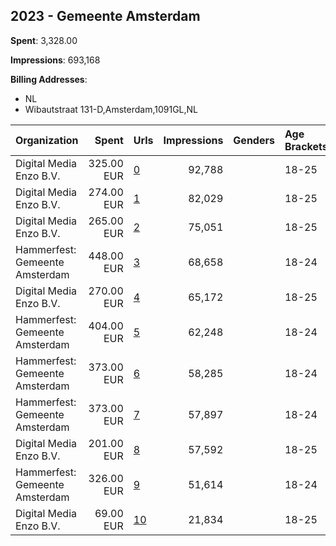 ## 2023 - Gemeente Amsterdam 
**Spent**: 3,328.00

**Impressions**: 693,168

**Billing Addresses**: 
- NL
- Wibautstraat 131-D,Amsterdam,1091GL,NL

|Organization|Spent|Urls|Impressions|Genders|Age Brackets|Country Codes|Billing Addresses|
|:---|---:|:---|---:|:---|:---|:---|:---|
|Digital Media Enzo B.V.|325.00 EUR|[0](https://www.snap.com/political-ads/asset/31f01ac836f892a7110106a30d7caa179faf720a74da6f9f57b826e9fe7f01b0?mediaType=mp4)|92,788||18-25|netherlands|Wibautstraat 131-D,Amsterdam,1091GL,NL|
|Digital Media Enzo B.V.|274.00 EUR|[1](https://www.snap.com/political-ads/asset/cb45c1a0818259464f4862e9ba44a54d18258b94f522698770447fb48e30fe60?mediaType=mp4)|82,029||18-25|netherlands|Wibautstraat 131-D,Amsterdam,1091GL,NL|
|Digital Media Enzo B.V.|265.00 EUR|[2](https://www.snap.com/political-ads/asset/56a29d512322e472c0ffc82b77c265825804df728056f960780af8c5ee110b0e?mediaType=mp4)|75,051||18-25|netherlands|Wibautstraat 131-D,Amsterdam,1091GL,NL|
|Hammerfest: Gemeente Amsterdam|448.00 EUR|[3](https://www.snap.com/political-ads/asset/8078176db1759a5c61e0a73b06266e393470ec245a6254420e71458bb844587a?mediaType=mp4)|68,658||18-24|netherlands|NL|
|Digital Media Enzo B.V.|270.00 EUR|[4](https://www.snap.com/political-ads/asset/5cd8c9f0d62de1654e601c4c9a53f040ee08f1f49a20affc19bb55f76ea74754?mediaType=mp4)|65,172||18-25|netherlands|Wibautstraat 131-D,Amsterdam,1091GL,NL|
|Hammerfest: Gemeente Amsterdam|404.00 EUR|[5](https://www.snap.com/political-ads/asset/ea076e8248cd40d901e0c88132f2cf11faef526100eef3f4a22ecf1ba690d925?mediaType=mp4)|62,248||18-24|netherlands|NL|
|Hammerfest: Gemeente Amsterdam|373.00 EUR|[6](https://www.snap.com/political-ads/asset/7831700f6e1e68f57d2fa592dbedb8f9941802a62ee2b4c6394f524e95faacec?mediaType=mp4)|58,285||18-24|netherlands|NL|
|Hammerfest: Gemeente Amsterdam|373.00 EUR|[7](https://www.snap.com/political-ads/asset/05d35791cea76fb4d6e987091fce24801216e85209c80f52054e83d02e546ad9?mediaType=mp4)|57,897||18-24|netherlands|NL|
|Digital Media Enzo B.V.|201.00 EUR|[8](https://www.snap.com/political-ads/asset/43ca3171927c10de9b09755d634ed36d32d55937f60934ee59e3e19d87e671d9?mediaType=mp4)|57,592||18-25|netherlands|Wibautstraat 131-D,Amsterdam,1091GL,NL|
|Hammerfest: Gemeente Amsterdam|326.00 EUR|[9](https://www.snap.com/political-ads/asset/b21a0db89e62fbc93d698ca7b3df20b05bbd6e06cf23b5bcef0afcdc0d093ee6?mediaType=mp4)|51,614||18-24|netherlands|NL|
|Digital Media Enzo B.V.|69.00 EUR|[10](https://www.snap.com/political-ads/asset/05decb06f9b7b60c304fc2c3883578cf373a356868827bf233aad64189560ef1?mediaType=mp4)|21,834||18-25|netherlands|Wibautstraat 131-D,Amsterdam,1091GL,NL|
